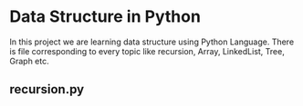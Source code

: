 # Data Structure in Python

In this project we are learning data structure using Python Language. There is file corresponding to every topic like recursion, Array, LinkedList, Tree, Graph etc.

## recursion.py
